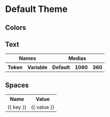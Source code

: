 <script setup>
import defaultTheme from './default.json';
import ColorRow from './ColorRow.vue'
</script>

<style scoped>
</style>

# Default Theme

## Colors

<color-row v-for="(value, key) in defaultTheme.colors" :name="key" :value="value" />

## Text

<table>
  <tr>
    <th colspan="2">Names</th>
    <th colspan="3">Medias</th>
  </tr>
  <tr>
    <th>Token</th>
    <th>Variable</th>
    <th>Default</th>
    <th>1060</th>
    <th>360</th>
  </tr>
  <template v-for="(value, key) in defaultTheme.text">
    <tr v-for="(prop, propKey, propIndex) in value" :key="key + propKey">
      <td v-if="propIndex === 0" :rowspan="Object.keys(value).length">{{ key }}</td>
      <td>{{ propKey }}</td>
      <td>{{ prop }}</td>
      <td>{{ prop }}</td>
      <td>{{ prop }}</td>
    </tr>
  </template>
</table>

## Spaces

<table>
  <tr>
    <th>Name</th>
    <th>Value</th>
  </tr>
  <tr v-for="(value, key) in defaultTheme.spaces" :name="key">
    <td>{{ key }}</td>
    <td>{{ value }}</td>
  </tr>
</table>
